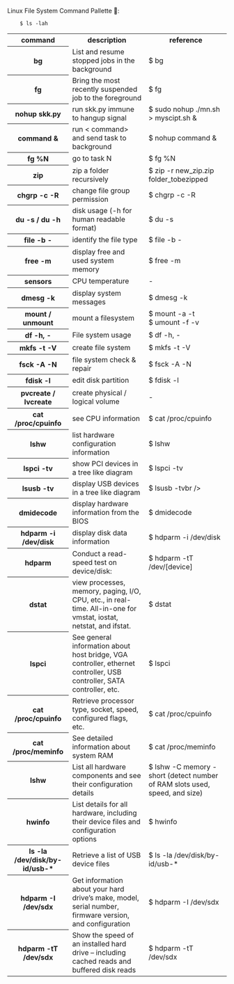 Linux File System Command Pallette 🌸:

```
    $ ls -lah
```

<table style="width:100%" >

<tr>
<th>command</th>
<th>description <br /></th>
<th>reference <br /></th>
</tr>

<tr>
<th>bg</th>
<td>List and resume stopped jobs in the background <br /></td>
<td>$ bg <br /></td>
</tr>

<tr>
<th>fg</th>
<td>Bring the most recently suspended job to the foreground <br /></td>
<td>$ fg<br /></td>
</tr>

<tr>
<th>nohup skk.py</th>
<td>run skk.py immune to hangup signal <br /></td>
<td>$ sudo nohup ./mn.sh > myscipt.sh & <br /></td>
</tr>

<tr>
<th>command &</th>
<td>run < command> and send task to background <br /></td>
<td>$ nohup command &<br /></td>
</tr>

<tr>
<th>fg %N</th>
<td>go to task N <br /></td>
<td>$ fg %N<br /></td>
</tr>

<tr>
<th>zip</th>
<td>zip a folder recursively <br /></td>
<td>$ zip -r new_zip.zip folder_tobezipped<br /></td>
</tr>

<tr>
<th>chgrp -c -R</th>
<td>change file group permission <br /></td>
<td>$ chgrp -c -R<br /></td>
</tr>

<tr>
<th>du -s / du -h</th>
<td>disk usage (-h for human readable format) <br /></td>
<td>$ du -s<br /></td>
</tr>

<tr>
<th>file -b -</th>
<td>identify the file type<br /></td>
<td>$ file -b -<br /></td>
</tr>

<tr>
<th>free -m</th>
<td>display free and used system memory<br /></td>
<td>$ free -m<br /></td>
</tr>

<tr>
<th>sensors</th>
<td>CPU temperature <br /></td>
<td>-<br /></td>
</tr>

<tr>
<th>dmesg -k</th>
<td>display system messages<br /></td>
<td>$ dmesg -k<br /></td>
</tr>

<tr>
<th>mount / unmount</th>
<td>mount a filesystem<br /></td>
<td>$ mount -a -t<br />
$ umount -f -v<br /></td>
</tr>

<tr>
<th>df -h, -</th>
<td>File system usage<br /></td>
<td>$ df -h, -<br /></td>
</tr>

<tr>
<th>mkfs -t -V</th>
<td>create file system<br /></td>
<td>$ mkfs -t -V<br /></td>
</tr>

<tr>
<th>fsck -A -N</th>
<td>file system check & repair<br /></td>
<td>$ fsck -A -N<br /></td>
</tr>

<tr>
<th>fdisk -l</th>
<td>edit disk partition<br /></td>
<td>$ fdisk -l<br /></td>
</tr>

<tr>
<th>pvcreate / lvcreate</th>
<td>create physical / logical volume<br /></td>
<td>-<br /></td>
</tr>

<tr>
<th>cat /proc/cpuinfo</th>
<td>see CPU information<br /></td>
<td>$ cat /proc/cpuinfo<br /></td>
</tr>

<tr>
<th>lshw</th>
<td>list hardware configuration information<br /></td>
<td>$ lshw<br /></td>
</tr>

<tr>
<th>lspci -tv</th>
<td>show PCI devices in a tree like diagram<br /></td>
<td>$ lspci -tv<br /></td>
</tr>

<tr>
<th>lsusb -tv</th>
<td>display USB devices in a tree like diagram<br /></td>
<td>$ lsusb -tvbr /></td>
</tr>

<tr>
<th>dmidecode</th>
<td>display hardware information from the BIOS<br /></td>
<td>$ dmidecode<br /></td>
</tr>

<tr>
<th>hdparm -i /dev/disk</th>
<td>display disk data information<br /></td>
<td>$ hdparm -i /dev/disk<br /></td>
</tr>

<tr>
<th>hdparm </th>
<td>Conduct a read-speed test on device/disk:<br /></td>
<td>$ hdparm -tT /dev/[device]<br /></td>
</tr>

<tr>
<th>dstat</th>
<td>view processes, memory, paging, I/O, CPU, etc., in real-time. All-in-one for vmstat, iostat, netstat, and ifstat.<br /></td>
<td>$ dstat<br /></td>
</tr>

<tr>
<th>lspci </th>
<td>See general information about host bridge, VGA controller, ethernet controller, USB controller, SATA controller, etc.<br /></td>
<td>$ lspci<br /></td>
</tr>

<tr>
<th>cat /proc/cpuinfo </th>
<td>Retrieve processor type, socket, speed, configured flags, etc.<br /></td>
<td>$ cat /proc/cpuinfo<br /></td>
</tr>

<tr>
<th>cat /proc/meminfo </th>
<td>See detailed information about system RAM<br /></td>
<td>$ cat /proc/meminfo<br /></td>
</tr>

<tr>
<th>lshw </th>
<td>List all hardware components and see their configuration details<br /></td>
<td>$ lshw -C memory -short (detect number of RAM slots used, speed, and size)<br /></td>
</tr>

<tr>
<th>hwinfo </th>
<td>List details for all hardware, including their device files and configuration options<br /></td>
<td>$ hwinfo<br /></td>
</tr>

<tr>
<th>ls -la /dev/disk/by-id/usb-*</th>
<td>Retrieve a list of USB device files<br /></td>
<td>$ ls -la /dev/disk/by-id/usb-*<br /></td>
</tr>

<tr>
<th>hdparm -I /dev/sdx </th>
<td>Get information about your hard drive’s make, model, serial number, firmware version, and configuration<br /></td>
<td>$ hdparm -I /dev/sdx<br /></td>
</tr>

<tr>
<th>hdparm -tT /dev/sdx </th>
<td>Show the speed of an installed hard drive – including cached reads and buffered disk reads<br /></td>
<td>$ hdparm -tT /dev/sdx<br /></td>
</tr>
</table>